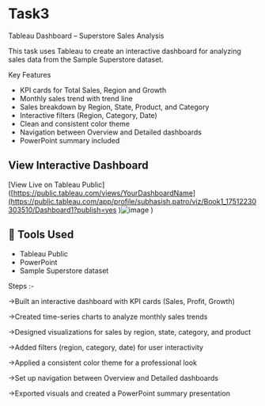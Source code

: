 # Task3
Tableau Dashboard – Superstore Sales Analysis

This task uses Tableau to create an interactive dashboard for analyzing sales data from the Sample Superstore dataset.

Key Features

- KPI cards for Total Sales, Region and Growth
- Monthly sales trend with trend line
- Sales breakdown by Region, State, Product, and Category
- Interactive filters (Region, Category, Date)
- Clean and consistent color theme
- Navigation between Overview and Detailed dashboards
- PowerPoint summary included


## View Interactive Dashboard

[View Live on Tableau Public]([https://public.tableau.com/views/YourDashboardName](https://public.tableau.com/app/profile/subhasish.patro/viz/Book1_17512230303510/Dashboard1?publish=yes
)![image](https://github.com/user-attachments/assets/6c58756f-8174-4b8d-8ae2-b7b9a163b5c3)
)


## 📌 Tools Used

- Tableau Public  
- PowerPoint  
- Sample Superstore dataset

Steps :-

->Built an interactive dashboard with KPI cards (Sales, Profit, Growth)

->Created time-series charts to analyze monthly sales trends

->Designed visualizations for sales by region, state, category, and product

->Added filters (region, category, date) for user interactivity

->Applied a consistent color theme for a professional look

->Set up navigation between Overview and Detailed dashboards

->Exported visuals and created a PowerPoint summary presentation
